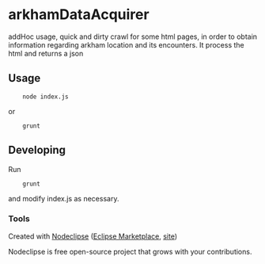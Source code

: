 # arkhamDataAcquirer

addHoc usage, quick and dirty
crawl for some html pages, in order to obtain
information regarding arkham location and its encounters.
It process the html and returns a json

## Usage

        node index.js

or

        grunt

## Developing

Run

        grunt
and modify index.js as necessary. 

### Tools

Created with [Nodeclipse](https://github.com/Nodeclipse/nodeclipse-1)
 ([Eclipse Marketplace](http://marketplace.eclipse.org/content/nodeclipse), [site](http://www.nodeclipse.org))   

Nodeclipse is free open-source project that grows with your contributions.
